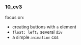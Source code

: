 ### 10_cv3  

focus on:  
 - creating buttons with `a` element  
 - `float: left;` several `div`  
 - a simple `animation` css  
 

